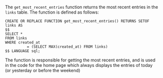 The `get_most_recent_entries` function returns the most recent entries in the `links` table. The function is defined as
follows:

```postgresql
CREATE OR REPLACE FUNCTION get_most_recent_entries() RETURNS SETOF links AS
$$
SELECT *
FROM links
WHERE created_at
          = (SELECT MAX(created_at) FROM links)
$$ LANGUAGE sql;
```

The function is responsible for getting the most recent entries, and is used in the code for the home page which always
displays the entries of today (or yesterday or before the weekend)
